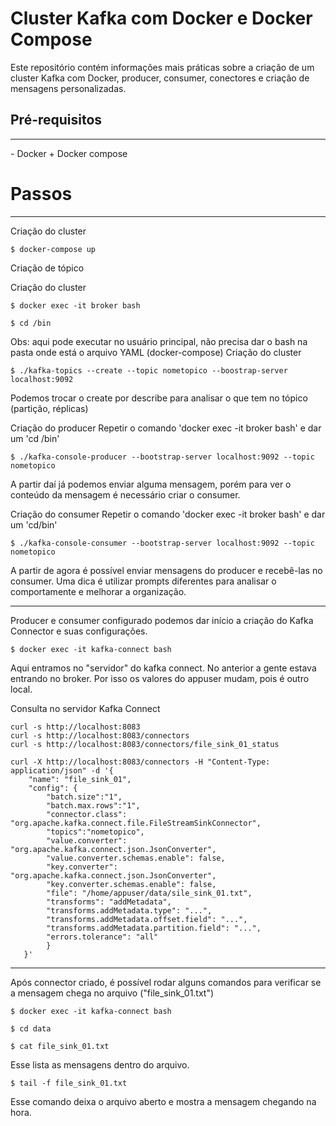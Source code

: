 # Cluster Kafka com Docker e Docker Compose
Este repositório contém informações mais práticas sobre a criação de um cluster Kafka com Docker, producer, consumer, conectores e criação de mensagens personalizadas. 

## Pré-requisitos
<hr>
- Docker + Docker compose

# Passos
<hr>

Criação do cluster 
```
$ docker-compose up
```

Criação de tópico

Criação do cluster 
```
$ docker exec -it broker bash
```
```
$ cd /bin
```

Obs: aqui pode executar no usuário principal, não precisa dar o bash na pasta onde está o arquivo YAML (docker-compose)
Criação do cluster 
```
$ ./kafka-topics --create --topic nometopico --boostrap-server localhost:9092
```
Podemos trocar o create por describe para analisar o que tem no tópico (partição, réplicas)

Criação do producer
Repetir o comando 'docker exec -it broker bash' e dar um 'cd /bin'

```
$ ./kafka-console-producer --bootstrap-server localhost:9092 --topic nometopico
```
A partir daí já podemos enviar alguma mensagem, porém para ver o conteúdo da mensagem é necessário criar o consumer.

Criação do consumer
Repetir o comando 'docker exec -it broker bash' e dar um 'cd/bin'
```
$ ./kafka-console-consumer --bootstrap-server localhost:9092 --topic nometopico
```

A partir de agora é possível enviar mensagens do producer e recebê-las no consumer. Uma dica é utilizar prompts diferentes para analisar o comportamente e melhorar a organização. 

----------------
Producer e consumer configurado podemos dar início a criação do Kafka Connector e suas configurações.

```
$ docker exec -it kafka-connect bash
```
Aqui entramos no "servidor" do kafka connect. No anterior a gente estava entrando no broker. Por isso os valores do appuser mudam, pois é outro local. 

Consulta no servidor Kafka Connect

```
curl -s http://localhost:8083
curl -s http://localhost:8083/connectors
curl -s http://localhost:8083/connectors/file_sink_01_status
```

```
curl -X http://localhost:8083/connectors -H "Content-Type: application/json" -d '{
    "name": "file_sink_01",
    "config": {
        "batch.size":"1",
        "batch.max.rows":"1",
        "connector.class": "org.apache.kafka.connect.file.FileStreamSinkConnector",
        "topics":"nometopico",
        "value.converter": "org.apache.kafka.connect.json.JsonConverter",
        "value.converter.schemas.enable": false, 
        "key.converter": "org.apache.kafka.connect.json.JsonConverter",
        "key.converter.schemas.enable": false,
        "file": "/home/appuser/data/sile_sink_01.txt",
        "transforms": "addMetadata",
        "transforms.addMetadata.type": "...",
        "transforms.addMetadata.offset.field": "...",
        "transforms.addMetadata.partition.field": "...",
        "errors.tolerance": "all"
        }
   }'
```   
-----

Após connector criado, é possível rodar alguns comandos para verificar se a mensagem chega no arquivo ("file_sink_01.txt")

```
$ docker exec -it kafka-connect bash
```

```
$ cd data
```

```
$ cat file_sink_01.txt
```
Esse lista as mensagens dentro do arquivo.
```
$ tail -f file_sink_01.txt
```
Esse comando deixa o arquivo aberto e mostra a mensagem chegando na hora.
